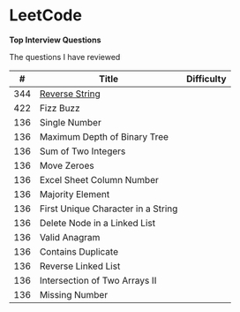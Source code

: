 # LeetCode
**Top Interview Questions**

The questions I have reviewed

| # | Title |  Difficulty |
| --- | --- | --- |
| 344 | [Reverse String ](https://github.com/zhan2661/LeetCode/blob/master/Java/reverseString.java) |      |
| 422 | Fizz Buzz |     |
| 136 | Single Number |  |
| 136 | Maximum Depth of Binary Tree |  |
| 136 | Sum of Two Integers    |  |
| 136 | 	Move Zeroes    |  |
| 136 | Excel Sheet Column Number    | |
| 136 | Majority Element    | |
| 136 | First Unique Character in a String   |  |
| 136 | Delete Node in a Linked List  |  |
| 136 | Valid Anagram    |  |
| 136 | Contains Duplicate  |  |
| 136 | Reverse Linked List   |  |
| 136 | Intersection of Two Arrays II |  |
| 136 | Missing Number   |  |
